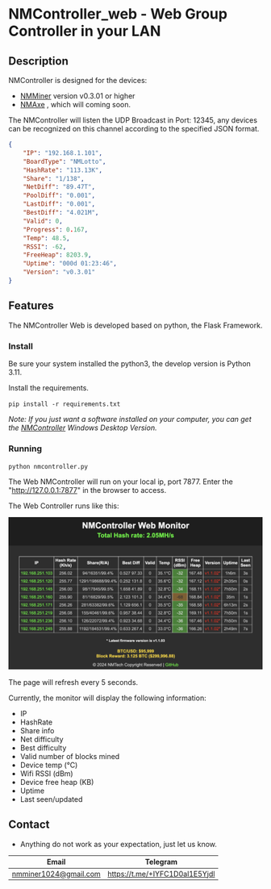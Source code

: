 # NMController_web - Web Group Controller in your LAN

## Description
NMController is designed for the devices:

- [NMMiner](https://github.com/NMminer1024/NMMiner.git) version v0.3.01 or higher
- [NMAxe](https://github.com/NMminer1024/ESP-Miner-NMAxe.git) , which will coming soon.

The NMController will listen the UDP Broadcast in Port: 12345, any devices can be recognized on this channel according to the specified JSON format.

```json
{
    "IP": "192.168.1.101",
    "BoardType": "NMLotto",
    "HashRate": "113.13K",
    "Share": "1/138",
    "NetDiff": "89.47T",
    "PoolDiff": "0.001",
    "LastDiff": "0.001",
    "BestDiff": "4.021M",
    "Valid": 0,
    "Progress": 0.167,
    "Temp": 48.5,
    "RSSI": -62,
    "FreeHeap": 8203.9,
    "Uptime": "000d 01:23:46",
    "Version": "v0.3.01"
}
```

## Features

The NMController Web is developed based on python, the Flask Framework.

### Install

Be sure your system installed the python3, the develop version is Python 3.11.

Install the requirements.

`pip install -r requirements.txt`

*Note: If you just want a software installed on your computer, you can get the [NMController](https://github.com/NMminer1024/NMController) Windows Desktop Version.*

### Running

`python nmcontroller.py`

The Web NMController will run on your local ip, port 7877. Enter the "http://127.0.0.1:7877" in the browser to access.

The Web Controller runs like this:

![web_monitor](pic/web_monitor2.png)

The page will refresh every 5 seconds.

Currently, the monitor will display the following information:
 - IP
 - HashRate
 - Share info
 - Net difficulty
 - Best difficulty
 - Valid number of blocks mined
 - Device temp (℃)
 - Wifi RSSI (dBm)
 - Device free heap (KB)
 - Uptime
 - Last seen/updated

## Contact
- Anything do not work as your expectation, just let us know.

| Email                   |  Telegram                       |
| :-----------------:     |  :-----------------:            |
|nmminer1024@gmail.com    |  https://t.me/+IYFC1D0al1E5Yjdl |

